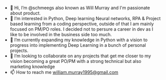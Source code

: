 - 👋 Hi, I’m @schmeegs also known as Will Murray and I'm passionate about product.
- 👀 I’m interested in Python, Deep learning Neural networks, RPA & Project based learning from a coding perspective, outside of that I am mainly focused on PM/PO roles. I decided not to persure a career in dev as I like to be involved in the business side too much.
- 🌱 I’m currently expanding my knowledge in Python with a vision to progress into implementing Deep Learning in a bunch of personal projects.
- 💞️ I’m looking to collaborate on any projects that get me closer to my vision becoming a great PO/PM with a strong technical but also marketing knowledge
- 📫 How to reach me william.murray1995@gmail.com

<!---
schmeegs/schmeegs is a ✨ special ✨ repository because its `README.md` (this file) appears on your GitHub profile.
You can click the Preview link to take a look at your changes.
--->
